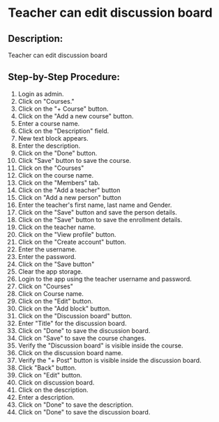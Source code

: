 # Teacher can edit discussion board

## Description:

Teacher can edit discussion board

## Step-by-Step Procedure:

1. Login as admin.
2. Click on "Courses."
3. Click on the "+ Course" button.
4. Click on the "Add a new course" button.
5. Enter a course name.
6. Click on the "Description" field.
7. New text block appears.
8. Enter the description.
9. Click on the "Done" button.
10. Click "Save" button to save the course.
11. Click on the "Courses"
12. Click on the course name.
13. Click on the "Members" tab.
14. Click on the "Add a teacher" button
15. Click on "Add a new person" button
16. Enter the teacher's first name, last name and Gender.
17. Click on the "Save" button and save the person details.
18. Click on the "Save" button to save the enrollment details.
19. Click on the teacher name.
20. Click on the "View profile" button.
21. Click on the "Create account" button.
22. Enter the username.
23. Enter the password.
24. Click on the "Save button"
25. Clear the app storage. 
26. Login to the app using the teacher username and password.
27. Click on "Courses"
28. Click on Course name. 
29. Click on the "Edit" button. 
30. Click on the "Add block" button. 
31. Click on the "Discussion board" button. 
32. Enter "Title" for the discussion board.
33. Click on "Done" to save the discussion board. 
34. Click on "Save" to save the course changes. 
35. Verify the "Discussion board" is visible inside the course. 
36. Click on the discussion board name. 
37. Verify the "+ Post" button is visible inside the discussion board. 
38. Click "Back" button. 
39. Click on "Edit" button. 
40. Click on discussion board. 
41. Click on the description.
42. Enter a description.
43. Click on "Done" to save the description.
44. Click on "Done" to save the discussion board.